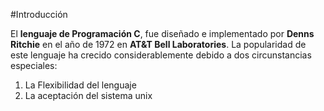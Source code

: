 #Introducción

El **lenguaje de Programación C**, fue diseñado e implementado por **Denns Ritchie** en el año de 1972 en **AT&T Bell Laboratories**. La popularidad de este lenguaje ha crecido considerablemente debido a dos circunstancias especiales:

1. La Flexibilidad del lenguaje 
2. La aceptación del sistema unix
